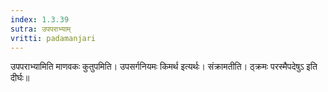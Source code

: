 ```yaml
---
index: 1.3.39
sutra: उपपराभ्याम्
vritti: padamanjari
---
```


 उपपराभ्यामिति माणवकः कुतुपमिति। उपसर्गनियमः किमर्थ इत्यर्थः। संक्रामतीति। ठ्क्रमः परस्मैपदेषुऽ इति दीर्घः॥
